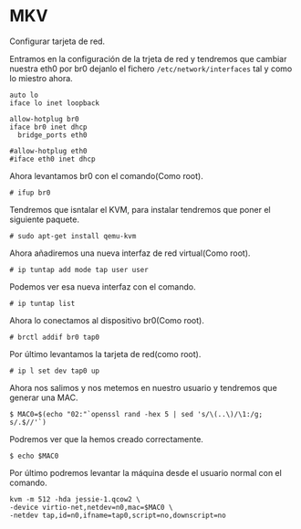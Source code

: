# MKV

Configurar tarjeta de red.

Entramos en la configuración de la trjeta de red y tendremos que cambiar nuestra eth0 por br0 dejanlo el fichero ``/etc/network/interfaces`` tal y como lo miestro ahora.

~~~
auto lo
iface lo inet loopback

allow-hotplug br0
iface br0 inet dhcp
  bridge_ports eth0

#allow-hotplug eth0
#iface eth0 inet dhcp
~~~

Ahora levantamos br0 con el comando(Como root).

~~~
# ifup br0
~~~

Tendremos que isntalar el KVM, para instalar tendremos que poner el siguiente paquete.

~~~
# sudo apt-get install qemu-kvm
~~~

Ahora añadiremos una nueva interfaz de red virtual(Como root).

~~~
# ip tuntap add mode tap user user
~~~

Podemos ver esa nueva interfaz con el comando.

~~~
# ip tuntap list
~~~

Ahora lo conectamos al dispositivo br0(Como root).

~~~
# brctl addif br0 tap0
~~~

Por último levantamos la tarjeta de red(como root).

~~~
# ip l set dev tap0 up
~~~

Ahora nos salimos y nos metemos en nuestro usuario y tendremos que generar una MAC.

~~~
$ MAC0=$(echo "02:"`openssl rand -hex 5 | sed 's/\(..\)/\1:/g; s/.$//'`)
~~~

Podremos ver que la hemos creado correctamente.

~~~
$ echo $MAC0
~~~

Por último podremos levantar la máquina desde el usuario normal con el comando.

~~~
kvm -m 512 -hda jessie-1.qcow2 \
-device virtio-net,netdev=n0,mac=$MAC0 \
-netdev tap,id=n0,ifname=tap0,script=no,downscript=no
~~~

